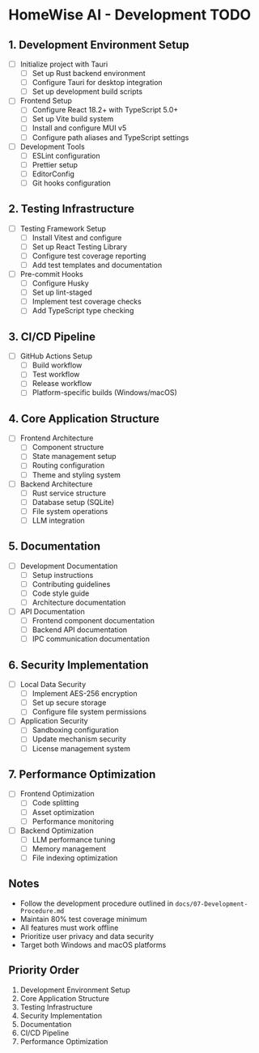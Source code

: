 # HomeWise AI - Development TODO

## 1. Development Environment Setup
- [ ] Initialize project with Tauri
  - [ ] Set up Rust backend environment
  - [ ] Configure Tauri for desktop integration
  - [ ] Set up development build scripts

- [ ] Frontend Setup
  - [ ] Configure React 18.2+ with TypeScript 5.0+
  - [ ] Set up Vite build system
  - [ ] Install and configure MUI v5
  - [ ] Configure path aliases and TypeScript settings

- [ ] Development Tools
  - [ ] ESLint configuration
  - [ ] Prettier setup
  - [ ] EditorConfig
  - [ ] Git hooks configuration

## 2. Testing Infrastructure
- [ ] Testing Framework Setup
  - [ ] Install Vitest and configure
  - [ ] Set up React Testing Library
  - [ ] Configure test coverage reporting
  - [ ] Add test templates and documentation

- [ ] Pre-commit Hooks
  - [ ] Configure Husky
  - [ ] Set up lint-staged
  - [ ] Implement test coverage checks
  - [ ] Add TypeScript type checking

## 3. CI/CD Pipeline
- [ ] GitHub Actions Setup
  - [ ] Build workflow
  - [ ] Test workflow
  - [ ] Release workflow
  - [ ] Platform-specific builds (Windows/macOS)

## 4. Core Application Structure
- [ ] Frontend Architecture
  - [ ] Component structure
  - [ ] State management setup
  - [ ] Routing configuration
  - [ ] Theme and styling system

- [ ] Backend Architecture
  - [ ] Rust service structure
  - [ ] Database setup (SQLite)
  - [ ] File system operations
  - [ ] LLM integration

## 5. Documentation
- [ ] Development Documentation
  - [ ] Setup instructions
  - [ ] Contributing guidelines
  - [ ] Code style guide
  - [ ] Architecture documentation

- [ ] API Documentation
  - [ ] Frontend component documentation
  - [ ] Backend API documentation
  - [ ] IPC communication documentation

## 6. Security Implementation
- [ ] Local Data Security
  - [ ] Implement AES-256 encryption
  - [ ] Set up secure storage
  - [ ] Configure file system permissions

- [ ] Application Security
  - [ ] Sandboxing configuration
  - [ ] Update mechanism security
  - [ ] License management system

## 7. Performance Optimization
- [ ] Frontend Optimization
  - [ ] Code splitting
  - [ ] Asset optimization
  - [ ] Performance monitoring

- [ ] Backend Optimization
  - [ ] LLM performance tuning
  - [ ] Memory management
  - [ ] File indexing optimization

## Notes
- Follow the development procedure outlined in `docs/07-Development-Procedure.md`
- Maintain 80% test coverage minimum
- All features must work offline
- Prioritize user privacy and data security
- Target both Windows and macOS platforms

## Priority Order
1. Development Environment Setup
2. Core Application Structure
3. Testing Infrastructure
4. Security Implementation
5. Documentation
6. CI/CD Pipeline
7. Performance Optimization 